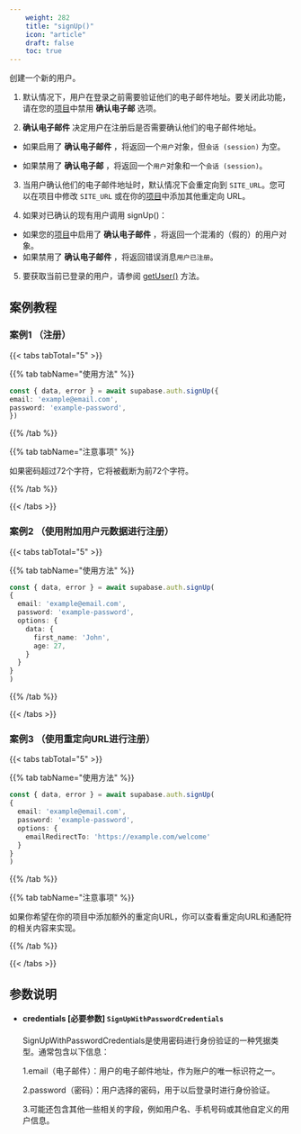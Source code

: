 ```yaml
---
    weight: 282
    title: "signUp()"
    icon: "article"
    draft: false
    toc: true
---
```


创建一个新的用户。



1. 默认情况下，用户在登录之前需要验证他们的电子邮件地址。要关闭此功能，请在您的[项目](https://cloud.memfiredb.com/db)中禁用 **确认电子邮** 选项。

2. **确认电子邮件** 决定用户在注册后是否需要确认他们的电子邮件地址。

* 如果启用了 **确认电子邮件** ，将返回一个`用户`对象，但`会话 (session)` 为空。

* 如果禁用了 **确认电子邮** ，将返回一个`用户`对象和一个`会话 (session)`。

3. 当用户确认他们的电子邮件地址时，默认情况下会重定向到 `SITE_URL`。您可以在项目中修改 `SITE_URL` 或在你的[项目](https://cloud.memfiredb.com/db)中添加其他重定向 URL。

4. 如果对已确认的现有用户调用 signUp()：

* 如果您的[项目](https://cloud.memfiredb.com/db)中启用了 **确认电子邮件** ，将返回一个混淆的（假的）的用户对象。
* 如果禁用了 **确认电子邮件** ，将返回错误消息`用户已注册`。
5. 要获取当前已登录的用户，请参阅 [getUser()](/docs/app/SDKdocs/WeChatSdk/auth/auth-getuser) 方法。


## 案例教程

### 案例1 （注册）

{{< tabs tabTotal="5" >}}



{{% tab tabName="使用方法" %}}



  ```ts
const { data, error } = await supabase.auth.signUp({
  email: 'example@email.com',
  password: 'example-password',
})
  ```



{{% /tab %}}


{{% tab tabName="注意事项" %}}



如果密码超过72个字符，它将被截断为前72个字符。



{{% /tab %}}

{{< /tabs >}}



### 案例2 （使用附加用户元数据进行注册）

{{< tabs tabTotal="5" >}}



{{% tab tabName="使用方法" %}}



  ```ts
const { data, error } = await supabase.auth.signUp(
  {
    email: 'example@email.com',
    password: 'example-password',
    options: {
      data: {
        first_name: 'John',
        age: 27,
      }
    }
  }
)
  ```



{{% /tab %}}

{{< /tabs >}}



### 案例3 （使用重定向URL进行注册）

{{< tabs tabTotal="5" >}}



{{% tab tabName="使用方法" %}}



  ```ts
const { data, error } = await supabase.auth.signUp(
  {
    email: 'example@email.com',
    password: 'example-password',
    options: {
      emailRedirectTo: 'https://example.com/welcome'
    }
  }
)
  ```



{{% /tab %}}


{{% tab tabName="注意事项" %}}



如果你希望在你的项目中添加额外的重定向URL，你可以查看重定向URL和通配符的相关内容来实现。



{{% /tab %}}

{{< /tabs >}}


## 参数说明


<ul className="method-list-group">
  
<li className="method-list-item">
  <h4 className="method-list-item-label">
    <span className="method-list-item-label-name">
      credentials
    </span>
    <span className="method-list-item-label-badge required">
      [必要参数]
    </span>
    <span className="method-list-item-validation">
      <code>SignUpWithPasswordCredentials</code> 
    </span>
  </h4>
  <div class="method-list-item-description">

SignUpWithPasswordCredentials是使用密码进行身份验证的一种凭据类型。通常包含以下信息：

1.email（电子邮件）：用户的电子邮件地址，作为账户的唯一标识符之一。

2.password（密码）：用户选择的密码，用于以后登录时进行身份验证。

3.可能还包含其他一些相关的字段，例如用户名、手机号码或其他自定义的用户信息。

  </div>
  

</li>

</ul>